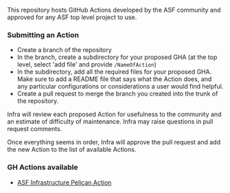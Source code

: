 This repository hosts GitHub Actions developed by the ASF community and approved for any ASF top level project to use.

### Submitting an Action
  - Create a branch of the repository
  - In the branch, create a subdirectory for your proposed GHA (at the top level, select 'add file' and provide `/NameOfAction`)
  - In the subdirectory, add all the required files for your proposed GHA. Make sure to add a README file that says what the Action does, and any particular configurations or considerations a user would find helpful.
  - Create a pull request to merge the branch you created into the trunk of the repository.

Infra will review each proposed Action for usefulness to the community and an estimate of difficulty of maintenance. Infra may raise questions in pull request comments.

Once everything seems in order, Infra will approve the pull request and add the new Action to the list of available Actions.

### GH Actions available

  - [ASF Infrastructure Pelican Action](/pelican/README.md)
